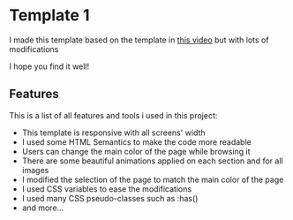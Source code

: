 # Template 1
I made this template based on the template in 
<a href="https://www.youtube.com/watch?v=_-eh8cwGGwg&list=PLDoPjvoNmBAzhFD3niPAa1C1gXG4cs14J&index=3">this video</a>
 but with lots of modifications
 
 I hope you find it well!
 
 ## Features
 This is a list of all features and tools i used in this project:
 *  This template is responsive with all screens' width
 *  I used some HTML Semantics to make the code more readable
 *  Users can change the main color of the page while browsing it
 *  There are some beautiful animations applied on each section and for all images
 *  I modified the selection of the page to match the main color of the page
 *  I used CSS variables to ease the modifications
 *  I used many CSS pseudo-classes such as :has()
 *  and more...

